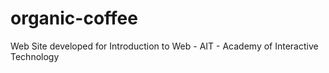 # organic-coffee
Web Site developed for Introduction to Web - AIT - Academy of Interactive Technology
